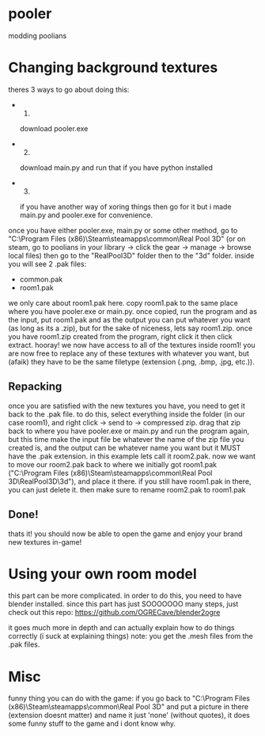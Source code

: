 # pooler
modding poolians

# Changing background textures
theres 3 ways to go about doing this:
  - 1.
      download pooler.exe

  - 2.
      download main.py and run that if you have python installed

  - 3.
      if you have another way of xoring things then go for it but i made main.py and pooler.exe for convenience.

once you have either pooler.exe, main.py or some other method, go to "C:\Program Files (x86)\Steam\steamapps\common\Real Pool 3D" (or on steam, go to poolians in your library -> click the gear -> manage -> browse local files) then go to the "RealPool3D" folder then to the "3d" folder. inside you will see 2 .pak files:
  - common.pak
  - room1.pak

we only care about room1.pak here.
copy room1.pak to the same place where you have pooler.exe or main.py. once copied, run the program and as the input, put room1.pak and as the output you can put whatever you want (as long as its a .zip), but for the sake of niceness, lets say room1.zip.
once you have room1.zip created from the program, right click it then click extract. hooray! we now have access to all of the textures inside room1!
you are now free to replace any of these textures with whatever you want, but (afaik) they have to be the same filetype (extension (.png, .bmp, .jpg, etc.)).

## Repacking
once you are satisfied with the new textures you have, you need to get it back to the .pak file. to do this, select everything inside the folder (in our case room1), and right click -> send to -> compressed zip.
drag that zip back to where you have pooler.exe or main.py and run the program again, but this time make the input file be whatever the name of the zip file you created is, and the output can be whatever name you want but it MUST have the .pak extension. in this example lets call it room2.pak.
now we want to move our room2.pak back to where we initially got room1.pak ("C:\Program Files (x86)\Steam\steamapps\common\Real Pool 3D\RealPool3D\3d\"), and place it there. if you still have room1.pak in there, you can just delete it. then make sure to rename room2.pak to room1.pak

## Done!
thats it! you should now be able to open the game and enjoy your brand new textures in-game!



# Using your own room model
this part can be more complicated. in order to do this, you need to have blender installed. since this part has just SOOOOOOO many steps, just check out this repo:
https://github.com/OGRECave/blender2ogre

it goes much more in depth and can actually explain how to do things correctly (i suck at explaining things)
note: you get the .mesh files from the .pak files.



# Misc
funny thing you can do with the game:
  if you go back to "C:\Program Files (x86)\Steam\steamapps\common\Real Pool 3D" and put a picture in there (extension doesnt matter) and name it just 'none' (without quotes), it does some funny stuff to the game and i dont know why.
